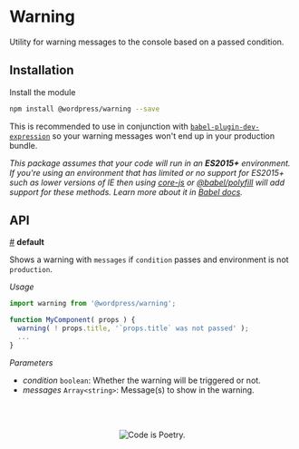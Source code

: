 # Warning

Utility for warning messages to the console based on a passed condition.

## Installation

Install the module

```bash
npm install @wordpress/warning --save
```

This is recommended to use in conjunction with [`babel-plugin-dev-expression`](https://github.com/4Catalyzer/babel-plugin-dev-expression) so your warning messages won't end up in your production bundle.

_This package assumes that your code will run in an **ES2015+** environment. If you're using an environment that has limited or no support for ES2015+ such as lower versions of IE then using [core-js](https://github.com/zloirock/core-js) or [@babel/polyfill](https://babeljs.io/docs/en/next/babel-polyfill) will add support for these methods. Learn more about it in [Babel docs](https://babeljs.io/docs/en/next/caveats)._

## API

<!-- START TOKEN(Autogenerated API docs) -->

<a name="default" href="#default">#</a> **default**

Shows a warning with `messages` if `condition` passes and environment is not `production`.

_Usage_

```js
import warning from '@wordpress/warning';

function MyComponent( props ) {
  warning( ! props.title, '`props.title` was not passed' );
  ...
}
```

_Parameters_

-   _condition_ `boolean`: Whether the warning will be triggered or not.
-   _messages_ `Array<string>`: Message(s) to show in the warning.


<!-- END TOKEN(Autogenerated API docs) -->

<br/><br/><p align="center"><img src="https://s.w.org/style/images/codeispoetry.png?1" alt="Code is Poetry." /></p>
